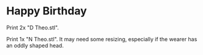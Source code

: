 # Happy Birthday

Print 2x "D Theo.stl".

Print 1x "N Theo.stl". It may need some resizing, especially if the wearer has an oddly shaped head.
